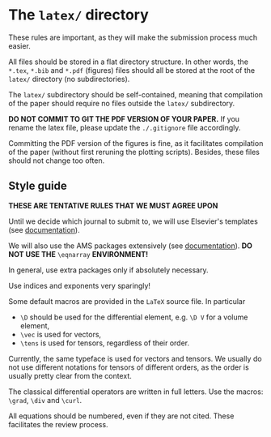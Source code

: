 # The `latex/` directory

These rules are important, as they will make the submission process much easier.

All files should be stored in a flat directory structure. In other words, the
`*.tex`, `*.bib` and `*.pdf` (figures) files should all be stored at the root of
the `latex/` directory (no subdirectories).

The `latex/` subdirectory should be self-contained, meaning that compilation of
the paper should require no files outside the `latex/` subdirectory.

**DO NOT COMMIT TO GIT THE PDF VERSION OF YOUR PAPER.** If you rename the latex
file, please update the `./.gitignore` file accordingly.

Committing the PDF version of the figures is fine, as it facilitates compilation
of the paper (without first reruning the plotting scripts). Besides, these files
should not change too often.

## Style guide

**THESE ARE TENTATIVE RULES THAT WE MUST AGREE UPON**

Until we decide which journal to submit to, we will use Elsevier's templates
(see
[documentation](https://www.elsevier.com/authors/author-schemas/latex-instructions)).

We will also use the AMS packages extensively (see
[documentation](https://ctan.crest.fr/tex-archive/macros/latex/required/amsmath/amsldoc.pdf)). **DO NOT USE THE** `\eqnarray` **ENVIRONMENT!**

In general, use extra packages only if absolutely necessary.

Use indices and exponents very sparingly!

Some default macros are provided in the `LaTeX` source file. In particular

- `\D` should be used for the differential element, e.g. `\D V` for a volume
  element,
- `\vec` is used for vectors,
- `\tens` is used for tensors, regardless of their order.

Currently, the same typeface is used for vectors and tensors. We usually do not
use different notations for tensors of different orders, as the order is usually
pretty clear from the context.

The classical differential operators are written in full letters. Use the
macros: `\grad`, `\div` and `\curl`.

All equations should be numbered, even if they are not cited. These facilitates
the review process.

<!-- Local Variables: -->
<!-- fill-column: 80 -->
<!-- End: -->
